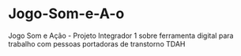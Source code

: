 # Jogo-Som-e-A-o
Jogo Som e Ação - Projeto Integrador 1 sobre ferramenta digital para trabalho com pessoas portadoras de transtorno TDAH
